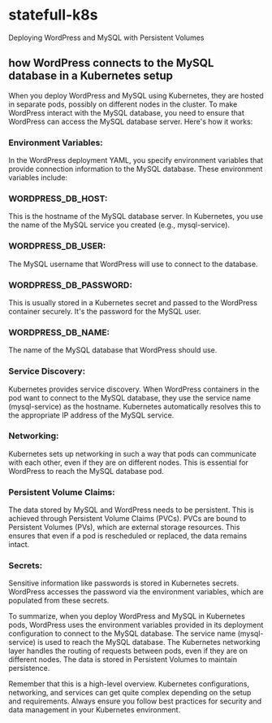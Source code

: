 # statefull-k8s
Deploying WordPress and MySQL with Persistent Volumes


## how WordPress connects to the MySQL database in a Kubernetes setup 


When you deploy WordPress and MySQL using Kubernetes, they are hosted in separate pods, possibly on different nodes in the cluster. To make WordPress interact with the MySQL database, you need to ensure that WordPress can access the MySQL database server. Here's how it works:

### Environment Variables: 

In the WordPress deployment YAML, you specify environment variables that provide connection information to the MySQL database. These environment variables include:

### WORDPRESS_DB_HOST: 

This is the hostname of the MySQL database server. In Kubernetes, you use the name of the MySQL service you created (e.g., mysql-service).

### WORDPRESS_DB_USER: 

The MySQL username that WordPress will use to connect to the database.

### WORDPRESS_DB_PASSWORD: 

This is usually stored in a Kubernetes secret and passed to the WordPress container securely. It's the password for the MySQL user.

### WORDPRESS_DB_NAME: 

The name of the MySQL database that WordPress should use.

### Service Discovery: 

Kubernetes provides service discovery. When WordPress containers in the pod want to connect to the MySQL database, they use the service name (mysql-service) as the hostname. Kubernetes automatically resolves this to the appropriate IP address of the MySQL service.

### Networking: 

Kubernetes sets up networking in such a way that pods can communicate with each other, even if they are on different nodes. This is essential for WordPress to reach the MySQL database pod.

### Persistent Volume Claims: 

The data stored by MySQL and WordPress needs to be persistent. This is achieved through Persistent Volume Claims (PVCs). PVCs are bound to Persistent Volumes (PVs), which are external storage resources. This ensures that even if a pod is rescheduled or replaced, the data remains intact.

### Secrets: 

Sensitive information like passwords is stored in Kubernetes secrets. WordPress accesses the password via the environment variables, which are populated from these secrets.

To summarize, when you deploy WordPress and MySQL in Kubernetes pods, WordPress uses the environment variables provided in its deployment configuration to connect to the MySQL database. The service name (mysql-service) is used to reach the MySQL database. The Kubernetes networking layer handles the routing of requests between pods, even if they are on different nodes. The data is stored in Persistent Volumes to maintain persistence.

Remember that this is a high-level overview. Kubernetes configurations, networking, and services can get quite complex depending on the setup and requirements. Always ensure you follow best practices for security and data management in your Kubernetes environment.
